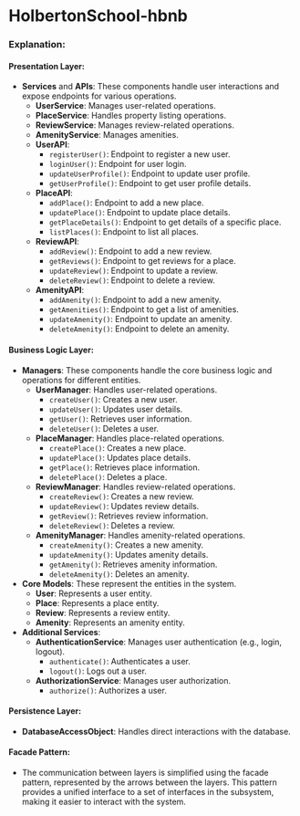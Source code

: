 # HolbertonSchool-hbnb

### Explanation:

#### Presentation Layer:
- **Services** and **APIs**: These components handle user interactions and expose endpoints for various operations.
  - **UserService**: Manages user-related operations.
  - **PlaceService**: Handles property listing operations.
  - **ReviewService**: Manages review-related operations.
  - **AmenityService**: Manages amenities.
  - **UserAPI**:
    - `registerUser()`: Endpoint to register a new user.
    - `loginUser()`: Endpoint for user login.
    - `updateUserProfile()`: Endpoint to update user profile.
    - `getUserProfile()`: Endpoint to get user profile details.
  - **PlaceAPI**:
    - `addPlace()`: Endpoint to add a new place.
    - `updatePlace()`: Endpoint to update place details.
    - `getPlaceDetails()`: Endpoint to get details of a specific place.
    - `listPlaces()`: Endpoint to list all places.
  - **ReviewAPI**:
    - `addReview()`: Endpoint to add a new review.
    - `getReviews()`: Endpoint to get reviews for a place.
    - `updateReview()`: Endpoint to update a review.
    - `deleteReview()`: Endpoint to delete a review.
  - **AmenityAPI**:
    - `addAmenity()`: Endpoint to add a new amenity.
    - `getAmenities()`: Endpoint to get a list of amenities.
    - `updateAmenity()`: Endpoint to update an amenity.
    - `deleteAmenity()`: Endpoint to delete an amenity.

#### Business Logic Layer:
- **Managers**: These components handle the core business logic and operations for different entities.
  - **UserManager**: Handles user-related operations.
    - `createUser()`: Creates a new user.
    - `updateUser()`: Updates user details.
    - `getUser()`: Retrieves user information.
    - `deleteUser()`: Deletes a user.
  - **PlaceManager**: Handles place-related operations.
    - `createPlace()`: Creates a new place.
    - `updatePlace()`: Updates place details.
    - `getPlace()`: Retrieves place information.
    - `deletePlace()`: Deletes a place.
  - **ReviewManager**: Handles review-related operations.
    - `createReview()`: Creates a new review.
    - `updateReview()`: Updates review details.
    - `getReview()`: Retrieves review information.
    - `deleteReview()`: Deletes a review.
  - **AmenityManager**: Handles amenity-related operations.
    - `createAmenity()`: Creates a new amenity.
    - `updateAmenity()`: Updates amenity details.
    - `getAmenity()`: Retrieves amenity information.
    - `deleteAmenity()`: Deletes an amenity.
- **Core Models**: These represent the entities in the system.
  - **User**: Represents a user entity.
  - **Place**: Represents a place entity.
  - **Review**: Represents a review entity.
  - **Amenity**: Represents an amenity entity.
- **Additional Services**:
  - **AuthenticationService**: Manages user authentication (e.g., login, logout).
    - `authenticate()`: Authenticates a user.
    - `logout()`: Logs out a user.
  - **AuthorizationService**: Manages user authorization.
    - `authorize()`: Authorizes a user.

#### Persistence Layer:
- **DatabaseAccessObject**: Handles direct interactions with the database.

#### Facade Pattern:
- The communication between layers is simplified using the facade pattern, represented by the arrows between the layers. This pattern provides a unified interface to a set of interfaces in the subsystem, making it easier to interact with the system.


